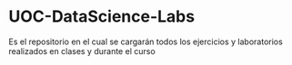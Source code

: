 # UOC-DataScience-Labs
Es el repositorio en el cual se cargarán todos los ejercicios y laboratorios realizados en clases y durante el curso
